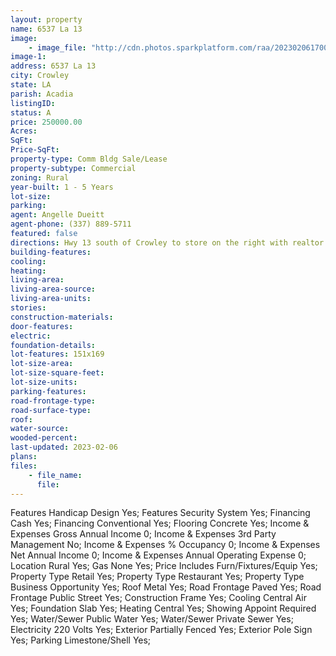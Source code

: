 ```yaml
---
layout: property
name: 6537 La 13 
image:
    - image_file: "http://cdn.photos.sparkplatform.com/raa/20230206170055822562000000.jpg"
image-1:
address: 6537 La 13 
city: Crowley
state: LA
parish: Acadia
listingID: 
status: A
price: 250000.00
Acres: 
SqFt: 
Price-SqFt: 
property-type: Comm Bldg Sale/Lease
property-subtype: Commercial
zoning: Rural
year-built: 1 - 5 Years
lot-size: 
parking: 
agent: Angelle Dueitt
agent-phone: (337) 889-5711
featured: false
directions: Hwy 13 south of Crowley to store on the right with realtor sign.
building-features: 
cooling: 
heating: 
living-area: 
living-area-source: 
living-area-units: 
stories: 
construction-materials: 
door-features: 
electric: 
foundation-details: 
lot-features: 151x169
lot-size-area: 
lot-size-square-feet: 
lot-size-units: 
parking-features: 
road-frontage-type: 
road-surface-type: 
roof: 
water-source: 
wooded-percent: 
last-updated: 2023-02-06
plans: 
files:
    - file_name:
      file:
---
```

Features	Handicap Design	Yes;
Features	Security System	Yes;
Financing	Cash	Yes;
Financing	Conventional	Yes;
Flooring	Concrete	Yes;
Income & Expenses	Gross Annual Income	0;
Income & Expenses	3rd Party Management	No;
Income & Expenses	% Occupancy	0;
Income & Expenses	Net Annual Income	0;
Income & Expenses	Annual Operating Expense	0;
Location	Rural	Yes;
Gas	None	Yes;
Price Includes	Furn/Fixtures/Equip	Yes;
Property Type	Retail	Yes;
Property Type	Restaurant	Yes;
Property Type	Business Opportunity	Yes;
Roof	Metal	Yes;
Road Frontage	Paved	Yes;
Road Frontage	Public Street	Yes;
Construction	Frame	Yes;
Cooling	Central Air	Yes;
Foundation	Slab	Yes;
Heating	Central	Yes;
Showing	Appoint Required	Yes;
Water/Sewer	Public Water	Yes;
Water/Sewer	Private Sewer	Yes;
Electricity	220 Volts	Yes;
Exterior	Partially Fenced	Yes;
Exterior	Pole Sign	Yes;
Parking	Limestone/Shell	Yes;


